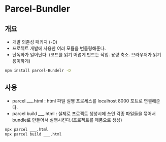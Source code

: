 # Parcel-Bundler 

## 개요

- 개발 의존성 패키지 (-D)
- 프로젝트 개발에 사용한 여러 모듈을 번들링해준다.
- 난독화가 일어난다. (코드를 읽기 어렵게 만드는 작업. 용량 축소. 브라우저가 읽기 용이하게)

```bash
npm install parcel-Bundelr -D
```

## 사용

- parcel ___.html : html 파일 실행 프로세스를 localhost 8000 포트로 연결해준다.
- parcel build ___.html : 실제로 프로젝트 생성시에 쓰인 각종 파일들을 묶어서 bundle로 만들어서 실행시킨다.(프로젝트를 제품으로 생성)
 
```bash
npx parcel ___.html
npx parcel build ___.html
```